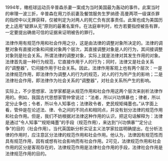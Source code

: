 1994年，橄榄球运动员辛普森杀妻一案成为当时美国最为轰动的事件。此案当时的审理一波三折，辛普森在用刀杀前妻及餐馆服务生罗纳德·高曼两项一级谋杀罪的指控中以无罪获释，仅被判定为对两人的死亡负有民事责任。此案也成为美国历史上适用“疑罪从无”原则的最著名案件。在法庭审判时，检方若要指控被告有罪，一定要提出确凿可信的证据来证明被告的罪行。

法律作用有规范作用和社会作用之分，这是由法律的调整对象所决定的。法律的调整对象有直接对象和间接对象两个层次，其直接调整对象是人的行为，其间接调整对象则是社会关系。所谓法律的调整对象，实际上就是法律对其发生作用的对象。法律首先是一种行为规范，它直接作用于人的行为；同时，法律又是社会关系的“调整器”，它间接作用于社会关系。因此，法律作用客观上也有两个层次：一是法律规范作用，即法律作为调整人的行为的规范，对人的行为所产生的影响；二是法律社会作用，即法律作为社会关系的“调整器”，对社会关系所产生的影响。

实际上，不少思想家、法学家都是从规范作用和社会作用这两个层次来剖析法律作用的。例如，我国古代思想家管仲曾说过：“法者，所以兴功惧暴也；律者，所以定分止争也；令者，所以令人知事也；法律政令者，吏民规矩绳墨也。”从字面上看，管仲是在论述法、律、令之间的不同点和相同点，并没有划分法律的规范作用和社会作用。但是，我们不妨根据对法律这种作用的认识，把这句话解释为：法律是通过“令人知事”“规矩绳墨”的手段（规范作用），来达到“兴功惧暴”“定分止争”的目的（社会作用）。当代英国新分析实证主义法学家拉兹明确提出，在分析法律的作用时，应注意区分法律的规范作用和社会作用。他认为，法律因有规范性而具有规范作用，因有或想有社会影响而有社会作用。2可见，法律规范作用和社会作用的区分是客观存在的，法律规范作用是法律社会作用的手段，法律社会作用是法律规范作用的目的。